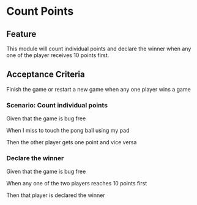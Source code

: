 # Count Points

## Feature

This module will count individual points and declare
the winner when any one of the player receives 10 points first.

## Acceptance Criteria

Finish the game or restart a new game when any one
player wins a game

### Scenario: Count individual points

  Given that the game is bug free

  When I miss to touch the pong ball using my pad

  Then the other player gets one point and vice versa

### Declare the winner

  Given that the game is bug free

  When any one of the two players reaches 10 points first

  Then that player is declared the winner